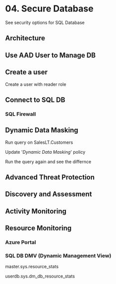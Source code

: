 # 04. Secure Database

See security options for SQL Database

## Architecture

## Use AAD User to Manage DB

## Create a user

Create a user with reader role

## Connect to SQL DB

### SQL Firewall 

## Dynamic Data Masking

Run query on SalesLT.Customers

Update '_Dynamic Data Masking_' policy

Run the query again and see the differnce

## Advanced Threat Protection

## Discovery and Assessment 

## Activity Monitoring

## Resource Monitoring

### Azure Portal

### SQL DB DMV (Dynamic Management View)

master.sys.resource_stats

userdb.sys.dm_db_resource_stats

